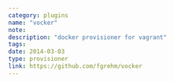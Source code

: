 ```yaml
---
category: plugins
name: "vocker"
note: 
description: "docker provisioner for vagrant"
tags:
date: 2014-03-03
type: provisioner
link: https://github.com/fgrehm/vocker
---
```

